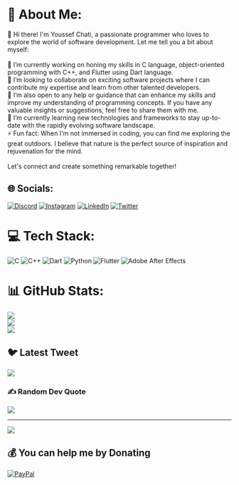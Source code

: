 # 💫 About Me:
👋 Hi there! I'm Youssef Chati, a passionate programmer who loves to explore the world of software development. Let me tell you a bit about myself:<br><br>🔭 I’m currently working on honing my skills in C language, object-oriented programming with C++, and Flutter using Dart language.<br>👯 I’m looking to collaborate on exciting software projects where I can contribute my expertise and learn from other talented developers.<br>🤝 I’m also open to any help or guidance that can enhance my skills and improve my understanding of programming concepts. If you have any valuable insights or suggestions, feel free to share them with me.<br>🌱 I’m currently learning new technologies and frameworks to stay up-to-date with the rapidly evolving software landscape. <br>⚡ Fun fact: When I'm not immersed in coding, you can find me exploring the great outdoors. I believe that nature is the perfect source of inspiration and rejuvenation for the mind.<br><br>Let's connect and create something remarkable together!

<script src="https://gist.github.com/DevMoonTv/9f1647e6262cadc4dff2f34ce202072a.js"></script>


## 🌐 Socials:
[![Discord](https://img.shields.io/badge/Discord-%237289DA.svg?logo=discord&logoColor=white)](https://discord.gg/kaiito#8057) [![Instagram](https://img.shields.io/badge/Instagram-%23E4405F.svg?logo=Instagram&logoColor=white)](https://instagram.com/youssef.vfx) [![LinkedIn](https://img.shields.io/badge/LinkedIn-%230077B5.svg?logo=linkedin&logoColor=white)](https://linkedin.com/in/linkedin.com/in/youssef-chati/) [![Twitter](https://img.shields.io/badge/Twitter-%231DA1F2.svg?logo=Twitter&logoColor=white)](https://twitter.com/@Certifiekacchan) 

# 💻 Tech Stack:
![C](https://img.shields.io/badge/c-%2300599C.svg?style=for-the-badge&logo=c&logoColor=white) ![C++](https://img.shields.io/badge/c++-%2300599C.svg?style=for-the-badge&logo=c%2B%2B&logoColor=white) ![Dart](https://img.shields.io/badge/dart-%230175C2.svg?style=for-the-badge&logo=dart&logoColor=white) ![Python](https://img.shields.io/badge/python-3670A0?style=for-the-badge&logo=python&logoColor=ffdd54) ![Flutter](https://img.shields.io/badge/Flutter-%2302569B.svg?style=for-the-badge&logo=Flutter&logoColor=white) ![Adobe After Effects](https://img.shields.io/badge/Adobe%20After%20Effects-9999FF.svg?style=for-the-badge&logo=Adobe%20After%20Effects&logoColor=white)
# 📊 GitHub Stats:
![](https://github-readme-stats.vercel.app/api?username=YoussefChati&theme=tokyonight&hide_border=true&include_all_commits=true&count_private=false)<br/>
![](https://github-readme-streak-stats.herokuapp.com/?user=YoussefChati&theme=tokyonight&hide_border=true)<br/>
![](https://github-readme-stats.vercel.app/api/top-langs/?username=YoussefChati&theme=tokyonight&hide_border=true&include_all_commits=true&count_private=false&layout=compact)

## 🐦 Latest Tweet
[![](https://gtce.itsvg.in/api?username=@Certifiekacchan)](https://github.com/VishwaGauravIn/github-twitter-card-embed)

### ✍️ Random Dev Quote
![](https://quotes-github-readme.vercel.app/api?type=horizontal&theme=radical)

---
[![](https://visitcount.itsvg.in/api?id=YoussefChati&icon=0&color=0)](https://visitcount.itsvg.in)

  ## 💰 You can help me by Donating
  [![PayPal](https://img.shields.io/badge/PayPal-00457C?style=for-the-badge&logo=paypal&logoColor=white)](https://paypal.me/PayPal.Me/YoussefChati) 

  
<!-- Proudly created with GPRM ( https://gprm.itsvg.in ) -->
